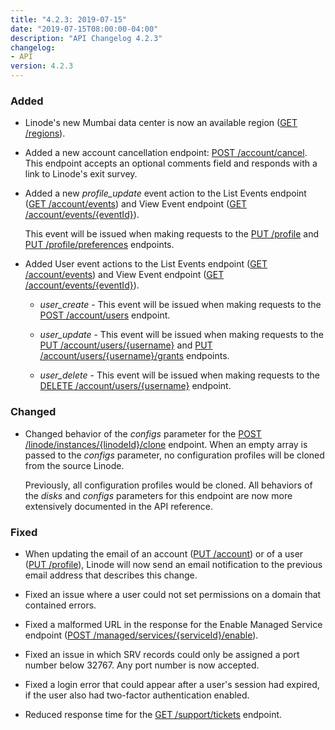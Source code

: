 ```yaml
---
title: "4.2.3: 2019-07-15"
date: "2019-07-15T08:00:00-04:00"
description: "API Changelog 4.2.3"
changelog:
- API
version: 4.2.3
---
```


### Added

- Linode's new Mumbai data center is now an available region ([GET /regions](https://developers.linode.com/api/v4/regions)).

- Added a new account cancellation endpoint: [POST /account/cancel](https://www.linode.com/docs/api/account/). This endpoint accepts an optional comments field and responds with a link to Linode's  exit survey.

- Added a new *profile\_update* event action to the List Events endpoint ([GET /account/events](https://www.linode.com/docs/api/account/)) and View Event endpoint ([GET /account/events/{eventId}](https://www.linode.com/docs/api/account/)).

    This event will be issued when making requests to the [PUT /profile](https://www.linode.com/docs/api/profile/) and [PUT /profile/preferences](https://www.linode.com/docs/api/profile/) endpoints.

- Added User event actions to the List Events endpoint ([GET /account/events](https://www.linode.com/docs/api/account/)) and View Event endpoint ([GET /account/events/{eventId}](https://www.linode.com/docs/api/account/)).

    - *user\_create* - This event will be issued when making requests to the [POST /account/users](https://www.linode.com/docs/api/account/) endpoint.

    - *user\_update* - This event will be issued when making requests to the [PUT /account/users/{username}](https://www.linode.com/docs/api/account/) and [PUT /account/users/{username}/grants](https://www.linode.com/docs/api/account/) endpoints.

    - *user\_delete* - This event will be issued when making requests to the [DELETE /account/users/{username}](https://www.linode.com/docs/api/account/) endpoint.

### Changed

- Changed behavior of the *configs* parameter for the [POST /linode/instances/{linodeId}/clone](https://www.linode.com/docs/api/linode-instances/) endpoint. When an empty array is passed to the *configs* parameter, no configuration profiles will be cloned from the source Linode.

    Previously, all configuration profiles would be cloned. All behaviors of the *disks* and *configs* parameters for this endpoint are now more extensively documented in the API reference.

### Fixed

- When updating the email of an account ([PUT /account](https://www.linode.com/docs/api/account/)) or of a user ([PUT /profile](https://www.linode.com/docs/api/profile/)), Linode will now send an email notification to the previous email address that describes this change.

- Fixed an issue where a user could not set permissions on a domain that contained errors.

- Fixed a malformed URL in the response for the Enable Managed Service endpoint ([POST /managed/services/{serviceId}/enable](https://www.linode.com/docs/api/managed/)).

- Fixed an issue in which SRV records could only be assigned a port number below 32767. Any port number is now accepted.

- Fixed a login error that could appear after a user's session had expired, if the user also had two-factor authentication enabled.

- Reduced response time for the [GET /support/tickets](https://developers.linode.com/api/v4/support-tickets) endpoint.